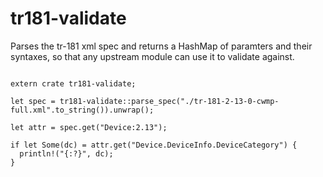 # tr181-validate
Parses the tr-181 xml spec and returns a HashMap of paramters and their syntaxes, so that any upstream module can use it to validate against. 

``` 

extern crate tr181-validate;

let spec = tr181-validate::parse_spec("./tr-181-2-13-0-cwmp-full.xml".to_string()).unwrap();

let attr = spec.get("Device:2.13");

if let Some(dc) = attr.get("Device.DeviceInfo.DeviceCategory") {
  println!("{:?}", dc);
}
  


```
